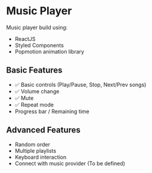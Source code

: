 # Music Player
Music player build using:

- ReactJS
- Styled Components
- Popmotion animation library

## Basic Features
- :white_check_mark: Basic controls (Play/Pause, Stop, Next/Prev songs)
- :white_check_mark: Volume change
- :white_check_mark: Mute
- :white_check_mark: Repeat mode
- Progress bar / Remaining time

## Advanced Features
- Random order
- Multiple playlists
- Keyboard interaction
- Connect with music provider (To be defined)
